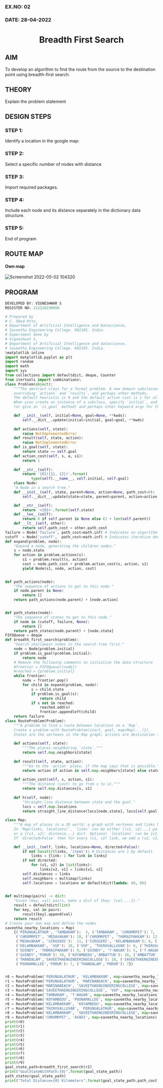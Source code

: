 ### EX.NO: 02
### DATE: 28-04-2022

# <p align="center">Breadth First Search</p>
## AIM
To develop an algorithm to find the route from the source to the destination point using breadth-first search.

## THEORY
Explain the problem statement

## DESIGN STEPS

### STEP 1:
Identify a location in the google map:
### STEP 2:
Select a specific number of nodes with distance
### STEP 3:
Import required packages.
### STEP 4:
Include each node and its distance separately in the dictionary data structure.
### STEP 5:
End of program

## ROUTE MAP
#### Own map
![Screenshot 2022-05-02 104320](https://user-images.githubusercontent.com/77089276/166187437-7f586f33-bcac-4acb-99ab-d7328c721b58.jpg)

## PROGRAM 
```python 
DEVELOPED BY: VIGNESHWAR S
REGISTER NO: 212220230058
```
```python
# Prepared by 
# C. Obed Otto, 
# Department of Artificial Intelligence and Datascience,
# Saveetha Engineering College. 602105. India.
# Experiment done by
# Vigneshwat S,
# Department of Artificial Intelligence and datascience,
# Saveetha Engineering College. 602105. India.
%matplotlib inline
import matplotlib.pyplot as plt
import random
import math
import sys
from collections import defaultdict, deque, Counter
from itertools import combinations\
class Problem(object):
    """The abstract class for a formal problem. A new domain subclasses this,
    overriding `actions` and `results`, and perhaps other methods.
    The default heuristic is 0 and the default action cost is 1 for all states.
    When yiou create an instance of a subclass, specify `initial`, and `goal` states 
    (or give an `is_goal` method) and perhaps other keyword args for the subclass."""

    def __init__(self, initial=None, goal=None, **kwds): 
        self.__dict__.update(initial=initial, goal=goal, **kwds) 
        
    def actions(self, state):        
        raise NotImplementedError
    def result(self, state, action): 
        raise NotImplementedError
    def is_goal(self, state):        
        return state == self.goal
    def action_cost(self, s, a, s1): 
        return 1
    
    def __str__(self):
        return '{0}({1}, {2})'.format(
            type(self).__name__, self.initial, self.goal)
    class Node:
    "A Node in a search tree."
    def __init__(self, state, parent=None, action=None, path_cost=0):
        self.__dict__.update(state=state, parent=parent, action=action, path_cost=path_cost)

    def __str__(self): 
        return '<{0}>'.format(self.state)
    def __len__(self): 
        return 0 if self.parent is None else (1 + len(self.parent))
    def __lt__(self, other): 
        return self.path_cost < other.path_cost
failure = Node('failure', path_cost=math.inf) # Indicates an algorithm couldn't find a solution.
cutoff  = Node('cutoff',  path_cost=math.inf) # Indicates iterative deepening search was cut off.
def expand(problem, node):
    "Expand a node, generating the children nodes."
    s = node.state
    for action in problem.actions(s):
        s1 = problem.result(s, action)
        cost = node.path_cost + problem.action_cost(s, action, s1)
        yield Node(s1, node, action, cost)
        

def path_actions(node):
    "The sequence of actions to get to this node."
    if node.parent is None:
        return []  
    return path_actions(node.parent) + [node.action]


def path_states(node):
    "The sequence of states to get to this node."
    if node in (cutoff, failure, None): 
        return []
    return path_states(node.parent) + [node.state]
FIFOQueue = deque
def breadth_first_search(problem):
    "Search shallowest nodes in the search tree first."
    node = Node(problem.initial)
    if problem.is_goal(problem.initial):
        return node
    # Remove the following comments to initialize the data structure
    #frontier = FIFOQueue([node])
    #reached = {problem.initial}
    while frontier:
        node = frontier.pop()
        for child in expand(problem, node):
            s = child.state
            if problem.is_goal(s):
                return child
            if s not in reached:
                reached.add(s)
                frontier.appendleft(child)
    return failure
class RouteProblem(Problem):
    """A problem to find a route between locations on a `Map`.
    Create a problem with RouteProblem(start, goal, map=Map(...)}).
    States are the vertexes in the Map graph; actions are destination states."""
    
    def actions(self, state): 
        """The places neighboring `state`."""
        return self.map.neighbors[state]
    
    def result(self, state, action):
        """Go to the `action` place, if the map says that is possible."""
        return action if action in self.map.neighbors[state] else state
    
    def action_cost(self, s, action, s1):
        """The distance (cost) to go from s to s1."""
        return self.map.distances[s, s1]
    
    def h(self, node):
        "Straight-line distance between state and the goal."
        locs = self.map.locations
        return straight_line_distance(locs[node.state], locs[self.goal])
    
class Map:
    """A map of places in a 2D world: a graph with vertexes and links between them. 
    In `Map(links, locations)`, `links` can be either [(v1, v2)...] pairs, 
    or a {(v1, v2): distance...} dict. Optional `locations` can be {v1: (x, y)} 
    If `directed=False` then for every (v1, v2) link, we add a (v2, v1) link."""

    def __init__(self, links, locations=None, directed=False):
        if not hasattr(links, 'items'): # Distances are 1 by default
            links = {link: 1 for link in links}
        if not directed:
            for (v1, v2) in list(links):
                links[v2, v1] = links[v1, v2]
        self.distances = links
        self.neighbors = multimap(links)
        self.locations = locations or defaultdict(lambda: (0, 0))

        
def multimap(pairs) -> dict:
    "Given (key, val) pairs, make a dict of {key: [val,...]}."
    result = defaultdict(list)
    for key, val in pairs:
        result[key].append(val)
    return result
# Create your own map and define the nodes
saveetha_nearby_locations = Map(
    {('PERUNGALATHUR', 'TAMBARAM'):  3, ('TAMBARAM', 'CHROMRPET'): 7, ('TAMBARAM', 'THANDALAM'): 10,
     ('CHROMRPET', 'MEDAVAKAM'): 10, ('CHROMRPET', 'THORAIPAKKAM'): 12, ('CHROMRPET', 'GUINDY'): 13, 
     ('MEDAVAKAM', 'SIRUSERI'):  11, ('SIRUSERI', 'KELAMBAKKAM'): 8, ('KELAMBAKKAM', 'THORAIPAKKAM'): 17, 
     ('KELAMBAKKAM', 'VGP'): 18, ('VGP', 'THIRUVALLUVAR'): 8, ('THIRUVALLUVAR', 'ADYAR'):  5, ('ADYAR', 'GUINDY'): 5, 
     ('GUINDY', 'THORAIPAKKAM'): 9, ('GUINDY', 'T-NAGAR'): 5, ('T-NAGAR','MARINABEACH'): 6, ('T-NAGAR','KOYAMBEDU'): 9, 
     ('GUINDY','PORUR'): 10, ('KOYAMBEDU','AMBATTUR'): 10, ('AMBATTUR','AVADI'): 10, ('AVADI','POONAMALLEE'): 9, 
     ('THANDALAM','SAVEETHAENGINEERINGCOLLEGE'): 18, ('SAVEETHAENGINEERINGCOLLEGE','POONAMALLEE'): 10, 
     ('POONAMALLEE','PORUR'): 7, ('THANDALAM','PORUR'): 7})


r0 = RouteProblem('PERUNGALATHUR', 'KELAMBAKKAM', map=saveetha_nearby_locations)
r1 = RouteProblem('PERUNGALATHUR', 'MARINABEACH', map=saveetha_nearby_locations)
r2 = RouteProblem('MARINABEACH', 'SAVEETHAENGINEERINGCOLLEGE', map=saveetha_nearby_locations)
r3 = RouteProblem('SAVEETHAENGINEERINGCOLLEGE', 'VGP', map=saveetha_nearby_locations)
r4 = RouteProblem('TAMBARAM', 'T-NAGAR', map=saveetha_nearby_locations)
r5 = RouteProblem('KOYAMBEDU', 'POONAMALLEE', map=saveetha_nearby_locations)
r6 = RouteProblem('KELAMBAKKAM', 'KOYAMBEDU', map=saveetha_nearby_locations)
r7 = RouteProblem('THIRUVALLUVAR', 'PERUNGALATHUR', map=saveetha_nearby_locations)
r8 = RouteProblem('KELAMBAKKAM', 'SAVEETHAENGINEERINGCOLLEGE', map=saveetha_nearby_locations)
r9 = RouteProblem('CHROMRPET', 'AVADI', map=saveetha_nearby_locations)
print(r0)
print(r1)
print(r2)
print(r3)
print(r4)
print(r5)
print(r6)
print(r7)
print(r8)
print(r9)
goal_state_path=breadth_first_search(r2)
print("GoalStateWithPath:{0}".format(goal_state_path))
path_states(goal_state_path)
print("Total Distance={0} Kilometers".format(goal_state_path.path_cost))
```
<br>

<br>

<br>

<br>

<br>

<br>

<br>
<br>

<br>

<br>

<br>

<br>

<br>

<br>
<br>

<br>

<br>

<br>

<br>

<br>

<br>

## OUTPUT:
![out1](https://user-images.githubusercontent.com/77089276/166117001-13958983-a9fc-4c3a-a10c-5ce32387c716.png)
![out2](https://user-images.githubusercontent.com/77089276/166117005-a4f7c8f1-3e2d-42c7-ae51-10858260b768.png)
## SOLUTION JUSTIFICATION:
Route follow the minimum distance between locations using breadth-first search.
## RESULT:
Thus the program developed for finding route with drawn map and finding its distance covered.
